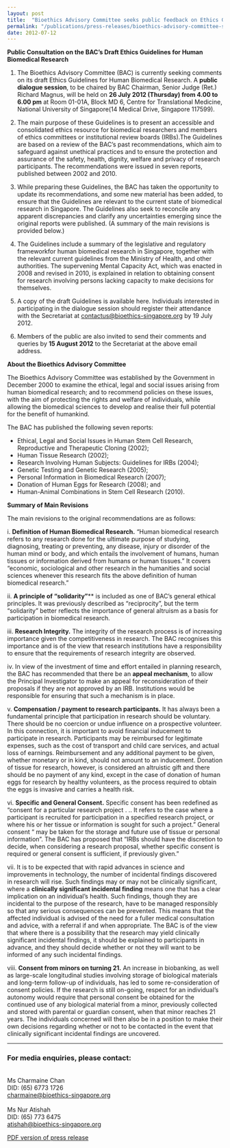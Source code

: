 ```yaml
---
layout: post
title:  "Bioethics Advisory Committee seeks public feedback on Ethics Guidelines for Human Biomedical Research`"
permalink: "/publications/press-releases/bioethics-advisory-committee-seeks-public-feedback-on-ethics-guidelines-for-human-biomedical-research"
date: 2012-07-12
---
```


**Public Consultation on the BAC’s Draft Ethics Guidelines for Human Biomedical Research**

1. The Bioethics Advisory Committee (BAC) is currently seeking comments on its draft Ethics Guidelines for Human Biomedical Research. A **public dialogue session**, to be chaired by BAC Chairman, Senior Judge (Ret.) Richard Magnus, will be held on **26 July 2012 (Thursday) from 4.00 to 6.00 pm** at Room 01-01A, Block MD 6, Centre for Translational Medicine, National University of Singapore(14 Medical Drive, Singapore 117599).

2. The main purpose of these Guidelines is to present an accessible and consolidated ethics resource for biomedical researchers and members of ethics committees or institutional review boards (IRBs).The Guidelines are based on a review of the BAC’s past recommendations, which aim to safeguard against unethical practices and to ensure the protection and assurance of the safety, health, dignity, welfare and privacy of research participants. The recommendations were issued in seven reports, published between 2002 and 2010.

3. While preparing these Guidelines, the BAC has taken the opportunity to update its recommendations, and some new material has been added, to ensure that the Guidelines are relevant to the current state of biomedical research in Singapore. The Guidelines also seek to reconcile any apparent discrepancies and clarify any uncertainties emerging since the original reports were published. (A summary of the main revisions is provided below.)

4. The Guidelines include a summary of the legislative and regulatory frameworkfor human biomedical research in Singapore, together with the relevant current guidelines from the Ministry of Health, and other authorities. The supervening Mental Capacity Act, which was enacted in 2008 and revised in 2010, is explained in relation to obtaining consent for research involving persons lacking capacity to make decisions for themselves.

5. A copy of the draft Guidelines is available here. Individuals interested in participating in the dialogue session should register their attendance with the Secretariat at contactus@bioethics-singapore.org by 19 July 2012.

6. Members of the public are also invited to send their comments and queries by **15 August 2012** to the Secretariat at the above email address.


**About the Bioethics Advisory Committee**

The Bioethics Advisory Committee was established by the Government in December 2000 to examine the ethical, legal and social issues arising from human biomedical research; and to recommend policies on these issues, with the aim of protecting the rights and welfare of individuals, while allowing the biomedical sciences to develop and realise their full potential for the benefit of humankind.

The BAC has published the following seven reports:
- Ethical, Legal and Social Issues in Human Stem Cell Research, Reproductive and   Therapeutic Cloning (2002);
- Human Tissue Research (2002);
- Research Involving Human Subjects: Guidelines for IRBs (2004);
- Genetic Testing and Genetic Research (2005);
- Personal Information in Biomedical Research (2007);
- Donation of Human Eggs for Research (2008); and
- Human-Animal Combinations in Stem Cell Research (2010).

**Summary of Main Revisions**

 

The main revisions to the original recommendations are as follows:
 
 i. **Definition of Human Biomedical Research.** “Human biomedical research refers to any research done for the ultimate purpose of studying, diagnosing, treating or preventing, any disease, injury or disorder of the human mind or body, and which entails the involvement of humans, human tissues or information derived from humans or human tissues.” It covers “economic, sociological and other research in the humanities and social sciences whenever this research fits the above definition of human biomedical research.”
 
 ii. **A principle of “solidarity”**** is included as one of BAC’s general ethical principles. It was previously described as “reciprocity”, but the term “solidarity” better reflects the importance of general altruism as a basis for participation in biomedical research.

 iii. **Research Integrity.** The integrity of the research process is of increasing importance given the competitiveness in research. The BAC recognises this importance and is of the view that research institutions have a responsibility to ensure that the requirements of research integrity are observed.

 iv. In view of the investment of time and effort entailed in planning research, the BAC has recommended that there be an **appeal mechanism**, to allow the Principal Investigator to make an appeal for reconsideration of their proposals if they are not approved by an IRB. Institutions would be responsible for ensuring that such a mechanism is in place.

 v. **Compensation / payment to research participants.** It has always been a fundamental principle that participation in research should be voluntary. There should be no coercion or undue influence on a prospective volunteer. In this connection, it is important to avoid financial inducement to participate in research. Participants may be reimbursed for legitimate expenses, such as the cost of transport and child care services, and actual loss of earnings. Reimbursement and any additional payment to be given, whether monetary or in kind, should not amount to an inducement. Donation of tissue for research, however, is considered an altruistic gift and there should be no payment of any kind, except in the case of donation of human eggs for research by healthy volunteers, as the process required to obtain the eggs is invasive and carries a health risk.

 vi. **Specific and General Consent.** Specific consent has been redefined as “consent for a particular research project . .. It refers to the case where a participant is recruited for participation in a specified research project, or where his or her tissue or information is sought for such a project.” General consent “ may be taken for the storage and future use of tissue or personal information”. The BAC has proposed that “IRBs should have the discretion to decide, when considering a research proposal, whether specific consent is required or general consent is sufficient, if previously given.”

 vii. It is to be expected that with rapid advances in science and improvements in technology, the number of incidental findings discovered in research will rise. Such findings may or may not be clinically significant, where a **clinically significant incidental finding** means one that has a clear implication on an individual’s health. Such findings, though they are incidental to the purpose of the research, have to be managed responsibly so that any serious consequences can be prevented. This means that the affected individual is advised of the need for a fuller medical consultation and advice, with a referral if and when appropriate. The BAC is of the view that where there is a possibility that the research may yield clinically significant incidental findings, it should be explained to participants in advance, and they should decide whether or not they will want to be informed of any such incidental findings.

 viii. **Consent from minors on turning 21.** An increase in biobanking, as well as large-scale longitudinal studies involving storage of biological materials and long-term follow-up of individuals, has led to some re-consideration of consent policies. If the research is still on-going, respect for an individual’s autonomy would require that personal consent be obtained for the continued use of any biological material from a minor, previously collected and stored with parental or guardian consent, when that minor reaches 21 years. The individuals concerned will then also be in a position to make their own decisions regarding whether or not to be contacted in the event that clinically significant incidental findings are uncovered.
 
 ---

### **For media enquiries, please contact:**

<br>Ms Charmaine Chan
<br>DID: (65) 6773 1726
<br>charmaine@bioethics-singapore.org
<br>
<br>Ms Nur Atishah
<br>DID: (65) 773 6475
<br>atishah@bioethics-singapore.org

[PDF version of press release](/files/publications/press-releases/bioethics-advisory-committee-seeks-public-feedback-on-ethics-guidelines-for-human-biomedical-research.pdf)

